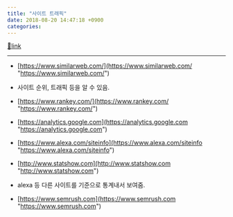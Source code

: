 ```yaml
---
title: "사이트 트래픽"
date: 2018-08-20 14:47:18 +0900
categories: 
---
```

[🔗link](http://www.mins01.com/mh/tech/read/1188)
***


- [https://www.similarweb.com/](https://www.similarweb.com/ "https://www.similarweb.com/")
- 사이트 순위, 트래픽 등을 알 수 있음.

- [https://www.rankey.com/](https://www.rankey.com/ "https://www.rankey.com/")
- [https://analytics.google.com](https://analytics.google.com "https://analytics.google.com")
- [https://www.alexa.com/siteinfo](https://www.alexa.com/siteinfo "https://www.alexa.com/siteinfo")
- [http://www.statshow.com](http://www.statshow.com "http://www.statshow.com")
- alexa 등 다른 사이트를 기준으로 통계내서 보여줌.

- [https://www.semrush.com](https://www.semrush.com "https://www.semrush.com")


